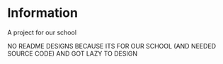 # Information
A project for our school


NO README DESIGNS BECAUSE ITS FOR OUR SCHOOL (AND NEEDED SOURCE CODE) AND GOT LAZY TO DESIGN
